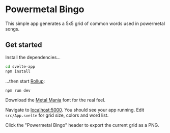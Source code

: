 # Powermetal Bingo

This simple app generates a 5x5 grid of common words used in powermetal songs.

## Get started

Install the dependencies...

```bash
cd svelte-app
npm install
```

...then start [Rollup](https://rollupjs.org):

```bash
npm run dev
```

Download the [Metal Mania](https://fonts.google.com/specimen/Metal+Mania) font for the real feel.

Navigate to [localhost:5000](http://localhost:5000). You should see your app running. Edit `src/App.svelte` for grid size, colors and word list.

Click the "Powermetal Bingo" header to export the current grid as a PNG.
